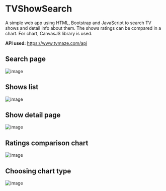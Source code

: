# TVShowSearch 

A simple web app using HTML, Bootstrap and JavaScript to search TV shows and detail info about them. The shows ratings can be compared in a chart. For chart, CanvasJS library is used.

__API used:__ https://www.tvmaze.com/api

## Search page
![image](https://user-images.githubusercontent.com/69635164/123613350-12745180-d823-11eb-825b-13ae1f71b212.png)

## Shows list
![image](https://user-images.githubusercontent.com/69635164/123613488-3041b680-d823-11eb-86c7-496e6d5d0126.png)

## Show detail page
![image](https://user-images.githubusercontent.com/69635164/123613529-3a63b500-d823-11eb-902d-472e181cb092.png)

## Ratings comparison chart
![image](https://user-images.githubusercontent.com/69635164/123613569-43ed1d00-d823-11eb-841a-5f6d08007bfa.png)

## Choosing chart type
![image](https://user-images.githubusercontent.com/69635164/124928023-f6409380-e01e-11eb-9114-5bb6d29df814.png)
